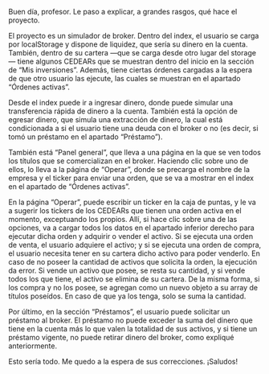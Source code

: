 Buen día, profesor. Le paso a explicar, a grandes rasgos, qué hace el proyecto.

El proyecto es un simulador de broker. Dentro del index, el usuario se carga por localStorage y dispone de liquidez, que sería su dinero en la cuenta. También, dentro de su cartera —que se carga desde otro lugar del storage— tiene algunos CEDEARs que se muestran dentro del inicio en la sección de “Mis inversiones”. Además, tiene ciertas órdenes cargadas a la espera de que otro usuario las ejecute, las cuales se muestran en el apartado “Órdenes activas”.

Desde el index puede ir a ingresar dinero, donde puede simular una transferencia rápida de dinero a la cuenta. También está la opción de egresar dinero, que simula una extracción de dinero, la cual está condicionada a si el usuario tiene una deuda con el broker o no (es decir, si tomó un préstamo en el apartado “Préstamo”).

También está “Panel general”, que lleva a una página en la que se ven todos los títulos que se comercializan en el broker. Haciendo clic sobre uno de ellos, lo lleva a la página de “Operar”, donde se precarga el nombre de la empresa y el ticker para enviar una orden, que se va a mostrar en el index en el apartado de “Órdenes activas”.

En la página “Operar”, puede escribir un ticker en la caja de puntas, y le va a sugerir los tickers de los CEDEARs que tienen una orden activa en el momento, exceptuando los propios. Allí, si hace clic sobre una de las opciones, va a cargar todos los datos en el apartado inferior derecho para ejecutar dicha orden y adquirir o vender el activo. Si se ejecuta una orden de venta, el usuario adquiere el activo; y si se ejecuta una orden de compra, el usuario necesita tener en su cartera dicho activo para poder venderlo. En caso de no poseer la cantidad de activos que solicita la orden, la ejecución da error. Si vende un activo que posee, se resta su cantidad, y si vende todos los que tiene, el activo se elimina de su cartera. De la misma forma, si los compra y no los posee, se agregan como un nuevo objeto a su array de títulos poseídos. En caso de que ya los tenga, solo se suma la cantidad.

Por último, en la sección “Préstamos”, el usuario puede solicitar un préstamo al broker. El préstamo no puede exceder la suma del dinero que tiene en la cuenta más lo que valen la totalidad de sus activos, y si tiene un préstamo vigente, no puede retirar dinero del broker, como expliqué anteriormente.

Esto sería todo. Me quedo a la espera de sus correcciones. ¡Saludos!

